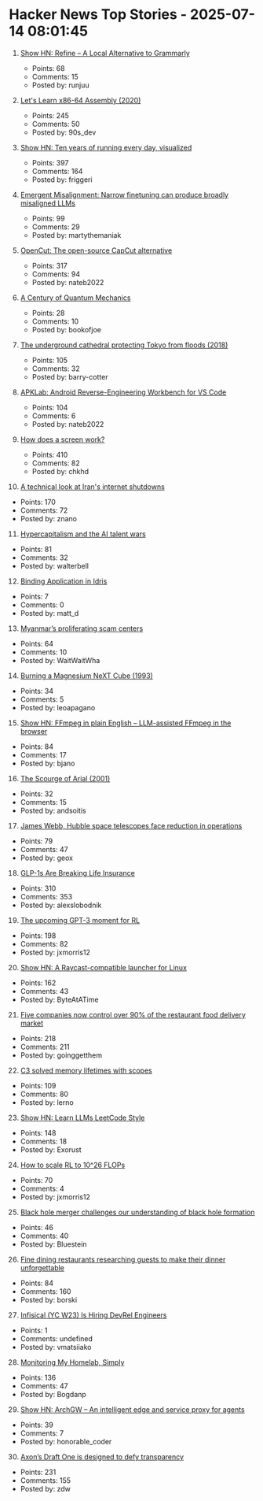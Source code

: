 # Hacker News Top Stories - 2025-07-14 08:01:45

1. [Show HN: Refine – A Local Alternative to Grammarly](https://refine.sh)
   - Points: 68
   - Comments: 15
   - Posted by: runjuu

2. [Let's Learn x86-64 Assembly (2020)](https://gpfault.net/posts/asm-tut-0.txt.html)
   - Points: 245
   - Comments: 50
   - Posted by: 90s_dev

3. [Show HN: Ten years of running every day, visualized](https://nodaysoff.run)
   - Points: 397
   - Comments: 164
   - Posted by: friggeri

4. [Emergent Misalignment: Narrow finetuning can produce broadly misaligned LLMs](https://arxiv.org/abs/2502.17424)
   - Points: 99
   - Comments: 29
   - Posted by: martythemaniak

5. [OpenCut: The open-source CapCut alternative](https://github.com/OpenCut-app/OpenCut)
   - Points: 317
   - Comments: 94
   - Posted by: nateb2022

6. [A Century of Quantum Mechanics](https://home.cern/news/news/physics/century-quantum-mechanics)
   - Points: 28
   - Comments: 10
   - Posted by: bookofjoe

7. [The underground cathedral protecting Tokyo from floods (2018)](https://www.bbc.com/future/article/20181129-the-underground-cathedral-protecting-tokyo-from-floods)
   - Points: 105
   - Comments: 32
   - Posted by: barry-cotter

8. [APKLab: Android Reverse-Engineering Workbench for VS Code](https://github.com/APKLab/APKLab)
   - Points: 104
   - Comments: 6
   - Posted by: nateb2022

9. [How does a screen work?](https://www.makingsoftware.com/chapters/how-a-screen-works)
   - Points: 410
   - Comments: 82
   - Posted by: chkhd

10. [A technical look at Iran's internet shutdowns](https://zola.ink/blog/posts/a-technical-look-at-irans-internet-shutdown)
   - Points: 170
   - Comments: 72
   - Posted by: znano

11. [Hypercapitalism and the AI talent wars](https://blog.johnluttig.com/p/hypercapitalism-and-the-ai-talent)
   - Points: 81
   - Comments: 32
   - Posted by: walterbell

12. [Binding Application in Idris](https://andrevidela.com/blog/2025/binding-application/)
   - Points: 7
   - Comments: 0
   - Posted by: matt_d

13. [Myanmar’s proliferating scam centers](https://asia.nikkei.com/static/vdata/infographics/myanmar-scam-centers/)
   - Points: 64
   - Comments: 10
   - Posted by: WaitWaitWha

14. [Burning a Magnesium NeXT Cube (1993)](https://simson.net/ref/1993/cubefire.html)
   - Points: 34
   - Comments: 5
   - Posted by: leoapagano

15. [Show HN: FFmpeg in plain English – LLM-assisted FFmpeg in the browser](https://vidmix.app/ffmpeg-in-plain-english/)
   - Points: 84
   - Comments: 17
   - Posted by: bjano

16. [The Scourge of Arial (2001)](https://www.marksimonson.com/notebook/view/the-scourge-of-arial/)
   - Points: 32
   - Comments: 15
   - Posted by: andsoitis

17. [James Webb, Hubble space telescopes face reduction in operations](https://www.astronomy.com/science/james-webb-hubble-space-telescopes-face-reduction-in-operations-over-funding-shortfalls/)
   - Points: 79
   - Comments: 47
   - Posted by: geox

18. [GLP-1s Are Breaking Life Insurance](https://www.glp1digest.com/p/how-glp-1s-are-breaking-life-insurance)
   - Points: 310
   - Comments: 353
   - Posted by: alexslobodnik

19. [The upcoming GPT-3 moment for RL](https://www.mechanize.work/blog/the-upcoming-gpt-3-moment-for-rl/)
   - Points: 198
   - Comments: 82
   - Posted by: jxmorris12

20. [Show HN: A Raycast-compatible launcher for Linux](https://github.com/ByteAtATime/raycast-linux)
   - Points: 162
   - Comments: 43
   - Posted by: ByteAtATime

21. [Five companies now control over 90% of the restaurant food delivery market](https://marketsaintefficient.substack.com/p/five-companies-now-control-over-90)
   - Points: 218
   - Comments: 211
   - Posted by: goinggetthem

22. [C3 solved memory lifetimes with scopes](https://c3-lang.org/blog/forget-borrow-checkers-c3-solved-memory-lifetimes-with-scopes/)
   - Points: 109
   - Comments: 80
   - Posted by: lerno

23. [Show HN: Learn LLMs LeetCode Style](https://github.com/Exorust/TorchLeet)
   - Points: 148
   - Comments: 18
   - Posted by: Exorust

24. [How to scale RL to 10^26 FLOPs](https://blog.jxmo.io/p/how-to-scale-rl-to-1026-flops)
   - Points: 70
   - Comments: 4
   - Posted by: jxmorris12

25. [Black hole merger challenges our understanding of black hole formation](https://gizmodo.com/astronomers-detect-a-black-hole-merger-thats-so-massive-it-shouldnt-exist-2000628197)
   - Points: 46
   - Comments: 40
   - Posted by: Bluestein

26. [Fine dining restaurants researching guests to make their dinner unforgettable](https://www.sfgate.com/food/article/data-deep-dives-bay-area-fine-dining-restaurants-20404434.php)
   - Points: 84
   - Comments: 160
   - Posted by: borski

27. [Infisical (YC W23) Is Hiring DevRel Engineers](https://www.ycombinator.com/companies/infisical/jobs/qCrLiJb-developer-relations)
   - Points: 1
   - Comments: undefined
   - Posted by: vmatsiiako

28. [Monitoring My Homelab, Simply](https://b.tuxes.uk/simple-homelab-monitoring.html)
   - Points: 136
   - Comments: 47
   - Posted by: Bogdanp

29. [Show HN: ArchGW – An intelligent edge and service proxy for agents](https://github.com/katanemo/archgw/)
   - Points: 39
   - Comments: 7
   - Posted by: honorable_coder

30. [Axon’s Draft One is designed to defy transparency](https://www.eff.org/deeplinks/2025/07/axons-draft-one-designed-defy-transparency)
   - Points: 231
   - Comments: 155
   - Posted by: zdw


